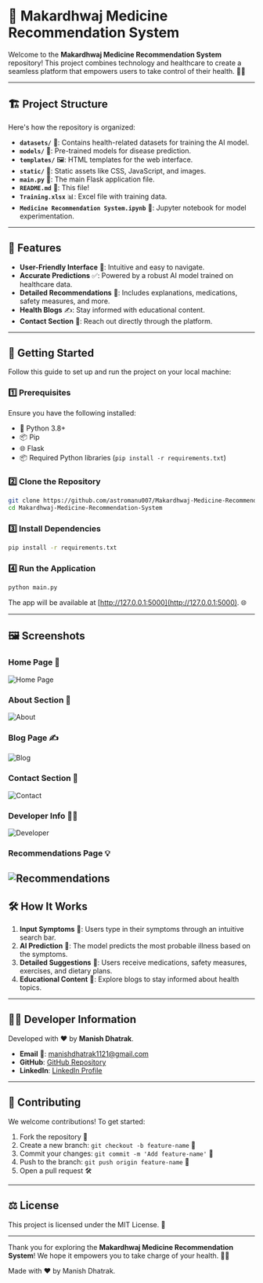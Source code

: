 # 🌟 Makardhwaj Medicine Recommendation System

Welcome to the **Makardhwaj Medicine Recommendation System** repository! This project combines technology and healthcare to create a seamless platform that empowers users to take control of their health. 🚀💊

---

## 🏗️ Project Structure

Here's how the repository is organized:

- **`datasets/`** 📂: Contains health-related datasets for training the AI model.
- **`models/`** 🤖: Pre-trained models for disease prediction.
- **`templates/`** 🖼️: HTML templates for the web interface.
- **`static/`** 🎨: Static assets like CSS, JavaScript, and images.
- **`main.py`** 🐍: The main Flask application file.
- **`README.md`** 📘: This file!
- **`Training.xlsx`** 📊: Excel file with training data.
- **`Medicine Recommendation System.ipynb`** 📓: Jupyter notebook for model experimentation.

---

## 🌈 Features

- **User-Friendly Interface** 🎨: Intuitive and easy to navigate.
- **Accurate Predictions** ✅: Powered by a robust AI model trained on healthcare data.
- **Detailed Recommendations** 📜: Includes explanations, medications, safety measures, and more.
- **Health Blogs** ✍️: Stay informed with educational content.
- **Contact Section** 📧: Reach out directly through the platform.

---

## 🚀 Getting Started

Follow this guide to set up and run the project on your local machine:

### 1️⃣ Prerequisites

Ensure you have the following installed:

- 🐍 Python 3.8+
- 📦 Pip
- 🌐 Flask
- 📦 Required Python libraries (`pip install -r requirements.txt`)

### 2️⃣ Clone the Repository

```bash
git clone https://github.com/astromanu007/Makardhwaj-Medicine-Recommendation-System.git
cd Makardhwaj-Medicine-Recommendation-System
```

### 3️⃣ Install Dependencies

```bash
pip install -r requirements.txt
```

### 4️⃣ Run the Application

```bash
python main.py
```

The app will be available at [http://127.0.0.1:5000](http://127.0.0.1:5000). 🌐

---

## 🖼️ Screenshots

### Home Page 🌟
![Home Page](images/main.png)

### About Section 📖
![About](images/ABOUT.png)

### Blog Page ✍️
![Blog](images/BLOG.png)

### Contact Section 📧
![Contact](images/CONTACT.png)

### Developer Info 👨‍💻
![Developer](images/MANISH_DEV.png)

### Recommendations Page 💡
![Recommendations](images/Recommendations.png)
---

## 🛠️ How It Works

1. **Input Symptoms** 📝: Users type in their symptoms through an intuitive search bar.
2. **AI Prediction** 🤖: The model predicts the most probable illness based on the symptoms.
3. **Detailed Suggestions** 📜: Users receive medications, safety measures, exercises, and dietary plans.
4. **Educational Content** 🧠: Explore blogs to stay informed about health topics.

---

## 🧑‍💻 Developer Information

Developed with ❤️ by **Manish Dhatrak**.

- **Email** 📧: [manishdhatrak1121@gmail.com](mailto:manishdhatrak1121@gmail.com)
- **GitHub**: [GitHub Repository](https://github.com/astromanu007/Makardhwaj-Medicine-Recommendation-System)
- **LinkedIn**: [LinkedIn Profile](https://www.linkedin.com/in/manish-dhatrak-b759171aa)

---

## 🌟 Contributing

We welcome contributions! To get started:

1. Fork the repository 🍴
2. Create a new branch: `git checkout -b feature-name` 🌱
3. Commit your changes: `git commit -m 'Add feature-name'` 💾
4. Push to the branch: `git push origin feature-name` 🚀
5. Open a pull request 🛠️

---

## ⚖️ License

This project is licensed under the MIT License. 📜

---

Thank you for exploring the **Makardhwaj Medicine Recommendation System**! We hope it empowers you to take charge of your health. 💪💊

Made with ❤️ by Manish Dhatrak.

